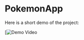 
# PokemonApp

Here is a short demo of the project:

[![Demo Video](https://drive.google.com/file/d/1VS9ZHj6EGhK-PdevrP8GhVaSNlr73ukf/view?usp=sharing)
